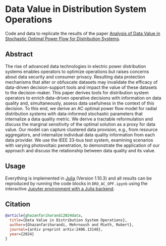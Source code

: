 # Data Value in Distribution System Operations
Code and data to replicate the results of the paper [Analysis of Data Value in Stochastic Optimal
Power Flow for Distribution Systems](https://arxiv.org/pdf/2406.13148).

## Abstract

The rise of advanced data technologies in electric
power distribution systems enables operators to optimize operations but raises concerns about data security and consumer
privacy. Resulting data protection mechanisms that alter or
obfuscate datasets may invalidate the efficacy of data-driven
decision-support tools and impact the value of these datasets
to the decision-maker. This paper derives tools for distribution
system operators to enrich data-driven operative decisions with
information on data quality and, simultaneously, assess data
usefulness in the context of this decision. To this end, we derive
an AC optimal power flow model for radial distribution systems
with data-informed stochastic parameters that internalize a data
quality metric. We derive a tractable reformulation and discuss
the marginal sensitivity of the optimal solution as a proxy for
data value. Our model can capture clustered data provision,
e.g., from resource aggregators, and internalize individual data
quality information from each data provider. We use the IEEE
33-bus test system, examining scenarios with varying photovoltaic
penetration, to demonstrate the application of our approach and
discuss the relationship between data quality and its value.
## Usage

Everything is implemented in [Julia](https://julialang.org/) (Version 1.10.3) and all results can be reproduced by running the code blocks in `DRO_AC_OPF.ipynb` using the interactive [Jupyter environment with a Julia backend](https://github.com/JuliaLang/IJulia.jl). 


## Citation

```bibtex
@article{ghazanfariharandi2024data,
  title={Data Value in Distribution System Operations},
  author={Ghazanfariharandi, Mehrnoush and Mieth, Robert},
  journal={arXiv preprint arXiv:2406.13148},
  year={2024}
}
